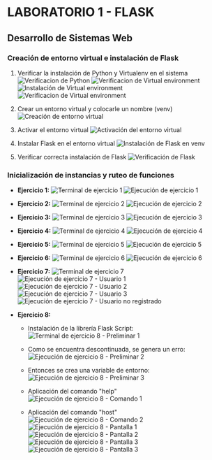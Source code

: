 # LABORATORIO 1 - FLASK
## Desarrollo de Sistemas Web

### Creación de entorno virtual e instalación de Flask
1. Verificar la instalación de Python y Virtualenv en el sistema
![Verificacion de Python](/Imagenes/Imagen_1.png)
![Verificacion de Virtual environment](/Imagenes/Imagen_2.png)
![Instalación de Virtual environment](/Imagenes/Imagen_3.png)
![Verificacion de Virtual environment](/Imagenes/Imagen_4.png)

2. Crear un entorno virtual y colocarle un nombre (venv)
![Creación de entorno virtual](/Imagenes/Imagen_5.png)

3. Activar el entorno virtual
![Activación del entorno virtual](/Imagenes/Imagen_6.png)

4. Instalar Flask en el entorno virtual
![Instalación de Flask en venv](/Imagenes/Imagen_7.png)

5. Verificar correcta instalación de Flask
![Verificación de Flask](/Imagenes/Imagen_8.png)

### Inicialización de instancias y ruteo de funciones
- **Ejercicio 1:**
![Terminal de ejercicio 1](/Imagenes/Imagen_9.png)
![Ejecución de ejercicio 1](/Imagenes/Imagen_10.png)

- **Ejercicio 2:**
![Terminal de ejercicio 2](/Imagenes/Imagen_11.png)
![Ejecución de ejercicio 2](/Imagenes/Imagen_12.png)

- **Ejercicio 3:**
![Terminal de ejercicio 3](/Imagenes/Imagen_13.png)
![Ejecución de ejercicio 3](/Imagenes/Imagen_14.png)

- **Ejercicio 4:**
![Terminal de ejercicio 4](/Imagenes/Imagen_15.png)
![Ejecución de ejercicio 4](/Imagenes/Imagen_16.png)

- **Ejercicio 5:**
![Terminal de ejercicio 5](/Imagenes/Imagen_17.png)
![Ejecución de ejercicio 5](/Imagenes/Imagen_18.png)

- **Ejercicio 6:**
![Terminal de ejercicio 6](/Imagenes/Imagen_19.png)
![Ejecución de ejercicio 6](/Imagenes/Imagen_20.png)

- **Ejercicio 7:**
![Terminal de ejercicio 7](/Imagenes/Imagen_21.png)
![Ejecución de ejercicio 7 - Usuario 1](/Imagenes/Imagen_22.png)
![Ejecución de ejercicio 7 - Usuario 2](/Imagenes/Imagen_23.png)
![Ejecución de ejercicio 7 - Usuario 3](/Imagenes/Imagen_24.png)
![Ejecución de ejercicio 7 - Usuario no registrado](/Imagenes/Imagen_25.png)

- **Ejercicio 8:**
    -  Instalación de la librería Flask Script:
![Terminal de ejercicio 8 - Preliminar 1](/Imagenes/Imagen_26.png)
    - Como se encuentra descontinuada, se genera un erro:
![Ejecución de ejercicio 8 - Preliminar 2](/Imagenes/Imagen_27.png)
    - Entonces se crea una variable de entorno:
![Ejecución de ejercicio 8 - Preliminar 3](/Imagenes/Imagen_28.png)

    - Aplicación del comando "help"
![Ejecución de ejercicio 8 - Comando 1](/Imagenes/Imagen_29.png)
    - Aplicación del comando "host"
![Ejecución de ejercicio 8 - Comando 2](/Imagenes/Imagen_30.png)
![Ejecución de ejercicio 8 - Pantalla 1](/Imagenes/Imagen_31.png)
![Ejecución de ejercicio 8 - Pantalla 2](/Imagenes/Imagen_32.png)
![Ejecución de ejercicio 8 - Pantalla 3](/Imagenes/Imagen_33.png)
![Ejecución de ejercicio 8 - Pantalla 3](/Imagenes/Imagen_34.png)